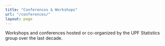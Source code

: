 ```yaml
---
title: "Conferences & Workshops"
url: "/conferences/"
layout: page
---
```


Workshops and conferences hosted or co-organized by the UPF Statistics group over the last decade.

